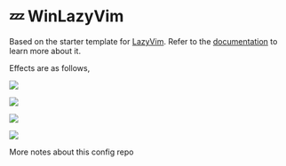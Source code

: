 # 💤 WinLazyVim

Based on the starter template for [LazyVim](https://github.com/LazyVim/LazyVim).
Refer to the [documentation](https://lazyvim.github.io/installation) to learn more about it.

Effects are as follows,

![](https://i.imgur.com/fS2lFic.png)

![](https://i.imgur.com/NFiBfv5.png)

![](https://i.imgur.com/3hx9KJD.png)

![](https://i.imgur.com/ebT9DaG.png)

More notes about this config repo
